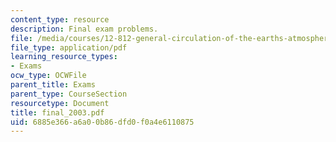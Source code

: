 ```yaml
---
content_type: resource
description: Final exam problems.
file: /media/courses/12-812-general-circulation-of-the-earths-atmosphere-fall-2005/6885e366a6a00b86dfd0f0a4e6110875_final_2003.pdf
file_type: application/pdf
learning_resource_types:
- Exams
ocw_type: OCWFile
parent_title: Exams
parent_type: CourseSection
resourcetype: Document
title: final_2003.pdf
uid: 6885e366-a6a0-0b86-dfd0-f0a4e6110875
---
```

